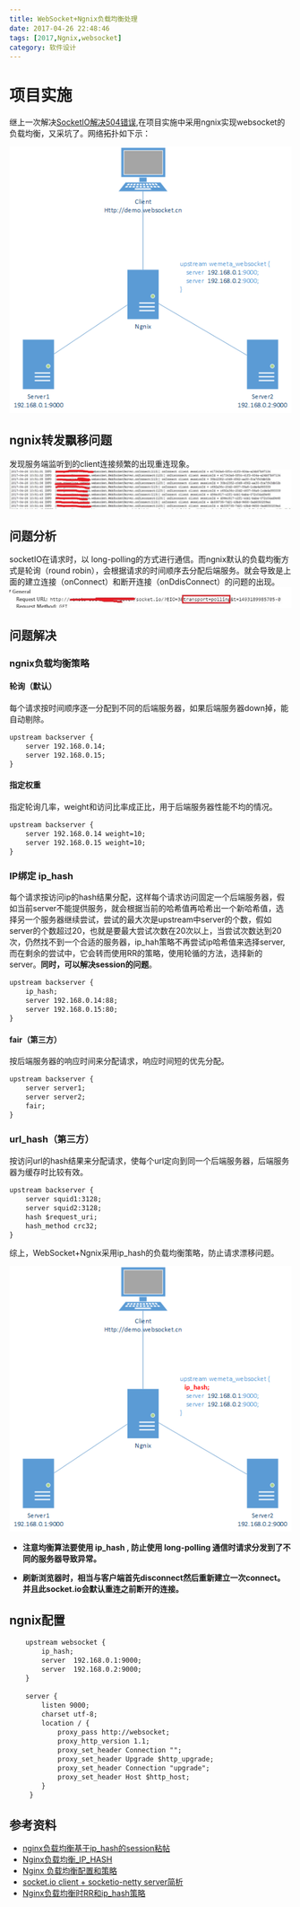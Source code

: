 ```yaml
---
title: WebSocket+Ngnix负载均衡处理
date: 2017-04-26 22:48:46
tags: [2017,Ngnix,websocket]
category: 软件设计
---
```

# 项目实施

继上一次解决[SocketIO解决504错误](http://alanzhang.me/2017/04/10/SocketIO%E8%A7%A3%E5%86%B3504%E9%94%99%E8%AF%AF/),在项目实施中采用ngnix实现websocket的负载均衡，又采坑了。网络拓扑如下示：

![网络拓扑1](https://github.com/alanzhang211/blog-image/raw/master//2017/04/%E6%9E%B6%E6%9E%84%E8%AE%BE%E8%AE%A1/socket1.png)

## ngnix转发飘移问题
发现服务端监听到的client连接频繁的出现重连现象。
![sessionId重连](https://github.com/alanzhang211/blog-image/raw/master//2017/04/jvm/socket-sessionid.JPG)

<!--more-->

## 问题分析
socketIO在请求时，以 long-polling的方式进行通信。而ngnix默认的负载均衡方式是轮询（round robin），会根据请求的时间顺序去分配后端服务。就会导致是上面的建立连接（onConnect）和断开连接（onDdisConnect）的问题的出现。
![url](https://github.com/alanzhang211/blog-image/raw/master//2017/04/%E6%9E%B6%E6%9E%84%E8%AE%BE%E8%AE%A1/polling.JPG)

## 问题解决
### ngnix负载均衡策略
#### 轮询（默认）
每个请求按时间顺序逐一分配到不同的后端服务器，如果后端服务器down掉，能自动剔除。
```
upstream backserver {
    server 192.168.0.14;
    server 192.168.0.15;
}
```
#### 指定权重
指定轮询几率，weight和访问比率成正比，用于后端服务器性能不均的情况。
```
upstream backserver {
    server 192.168.0.14 weight=10;
    server 192.168.0.15 weight=10;
}
```

### IP绑定 ip_hash
每个请求按访问ip的hash结果分配，这样每个请求访问固定一个后端服务器，假如当前server不能提供服务，就会根据当前的哈希值再哈希出一个新哈希值，选择另一个服务器继续尝试，尝试的最大次是upstream中server的个数，假如server的个数超过20，也就是要最大尝试次数在20次以上，当尝试次数达到20次，仍然找不到一个合适的服务器，ip_hah策略不再尝试ip哈希值来选择server,而在剩余的尝试中，它会转而使用RR的策略，使用轮循的方法，选择新的server。**同时，可以解决session的问题**。
```
upstream backserver {
    ip_hash;
    server 192.168.0.14:88;
    server 192.168.0.15:80;
}
```

#### fair（第三方）
按后端服务器的响应时间来分配请求，响应时间短的优先分配。
```
upstream backserver {
    server server1;
    server server2;
    fair;
}
```

### url_hash（第三方）
按访问url的hash结果来分配请求，使每个url定向到同一个后端服务器，后端服务器为缓存时比较有效。
```
upstream backserver {
    server squid1:3128;
    server squid2:3128;
    hash $request_uri;
    hash_method crc32;
}
```
综上，WebSocket+Ngnix采用ip_hash的负载均衡策略，防止请求漂移问题。

![](https://github.com/alanzhang211/blog-image/raw/master//2017/04/%E6%9E%B6%E6%9E%84%E8%AE%BE%E8%AE%A1/socket2.png)


+ **注意均衡算法要使用 ip_hash , 防止使用 long-polling 通信时请求分发到了不同的服务器导致异常。**

+ **刷新浏览器时，相当与客户端首先disconnect然后重新建立一次connect。并且此socket.io会默认重连之前断开的连接。**

## ngnix配置

```
    upstream websocket {
        ip_hash;
        server  192.168.0.1:9000;
        server  192.168.0.2:9000;
    }

    server {
        listen 9000;
        charset utf-8;
        location / {
            proxy_pass http://websocket;
            proxy_http_version 1.1;
            proxy_set_header Connection "";
            proxy_set_header Upgrade $http_upgrade;
            proxy_set_header Connection "upgrade";
            proxy_set_header Host $http_host;
        }
     }
```
## 参考资料
+ [nginx负载均衡基于ip_hash的session粘帖](https://www.oschina.net/question/12_24613)
+ [Nginx负载均衡_IP_HASH](http://www.360doc.com/content/14/1225/14/7635_435663893.shtml)
+ [Nginx 负载均衡配置和策略](http://outofmemory.cn/code-snippet/3040/Nginx-load-junheng-configuration-strategy)
+ [socket.io client + socketio-netty server简析](http://blog.csdn.net/zhou4700219/article/details/53518823)
+ [Nginx负载均衡时RR和ip_hash策略](http://uule.iteye.com/blog/2236475)
